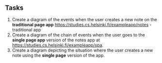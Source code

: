 ## Tasks
1. Create a diagram of the events when the user creates a new note on the **traditional page app** https://studies.cs.helsinki.fi/exampleapp/notes - traditional app
2. Create a diagram of the chain of events when the user goes to the **single page app** version of the notes app at https://studies.cs.helsinki.fi/exampleapp/spa.
3. Create a diagram depicting the situation where the user creates a new note using the **single page** version of the app.
